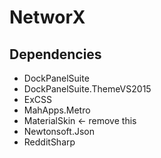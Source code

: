 # NetworX

## Dependencies
- DockPanelSuite
- DockPanelSuite.ThemeVS2015
- ExCSS
- MahApps.Metro
- MaterialSkin <- remove this
- Newtonsoft.Json
- RedditSharp